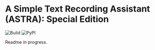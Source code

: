 # A Simple Text Recording Assistant (ASTRA): Special Edition
![Build](https://github.com/anoaky/AstraSE/actions/workflows/build-package.yml/badge.svg) ![PyPI](https://github.com/anoaky/AstraSE/actions/workflows/publish-pypi.yml/badge.svg)

Readme in progress.